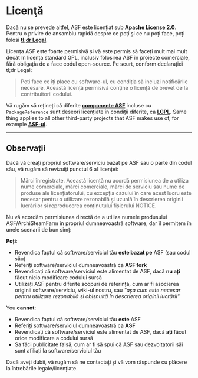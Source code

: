 # Licenţă

Dacă nu se prevede altfel, ASF este licențiat sub **[Apache License 2.0](https://raw.githubusercontent.com/JustArchiNET/ArchiSteamFarm/main/LICENSE-2.0.txt)**. Pentru o privire de ansamblu rapidă despre ce poți și ce nu poți face, poți folosi **[tl;dr Legal](https://tldrlegal.com/license/apache-license-2.0-(apache-2.0))**.

Licența ASF este foarte permisivă și vă este permis să faceți mult mai mult decât în licența standard GPL, inclusiv folosirea ASF în proiecte comerciale, fără obligația de a face codul open-source. Pe scurt, conform declarației tl;dr Legal:

> Poți face ce îți place cu software-ul, cu condiția să incluzi notificările necesare. Această licență permisivă conține o licență de brevet de la contribuitorii codului.

Vă rugăm să rețineți că diferite **[componente ASF](https://github.com/JustArchiNET/ArchiSteamFarm/blob/main/ArchiSteamFarm/ArchiSteamFarm.csproj)** incluse cu `PackageReference` sunt deseori licențiate în condiții diferite, ca **[LGPL](https://tldrlegal.com/license/gnu-lesser-general-public-license-v3-(lgpl-3))**. Same thing applies to all other third-party projects that ASF makes use of, for example **[ASF-ui](https://github.com/JustArchiNET/ASF-ui)**.

-----

## Observații

Dacă vă creați propriul software/serviciu bazat pe ASF sau o parte din codul său, vă rugăm să revizuiți punctul 6 al licenței:

> Mărci înregistrate. Această licență nu acordă permisiunea de a utiliza nume comerciale, mărci comerciale, mărci de serviciu sau nume de produse ale licențiatorului, cu excepția cazului în care acest lucru este necesar pentru o utilizare rezonabilă și uzuală în descrierea originii lucrărilor și reproducerea conținutului fișierului NOTICE.

Nu vă acordăm permisiunea directă de a utiliza numele produsului ASF/ArchiSteamFarm în propriul dumneavoastră software, dar îl permitem în unele scenarii de bun simț:

**Poți**:
- Revendica faptul că software/serviciul tău **este bazat pe** ASF (sau codul său)
- Referiți software/serviciul dumneavoastră ca **ASF fork**
- Revendicați că software/serviciul este alimentat de ASF, dacă **nu ați** făcut nicio modificare codului sursă
- Utilizați ASF pentru diferite scopuri de referință, cum ar fi asocierea originii software/serviciu, wiki-ul nostru, sau *"așa cum este necesar pentru utilizare rezonabilă și obișnuită în descrierea originii lucrării"*

You **cannot**:
- Revendica faptul că software/serviciul tău **este** ASF
- Referiți software/serviciul dumneavoastră ca **ASF**
- Revendicați că software/serviciul este alimentat de ASF, dacă **ați** făcut orice modificare a codului sursă
- Sa făci publicitate falsă, cum ar fi să spui că ASF sau dezvoltatorii săi sunt afiliați la software/serviciul tău

Dacă aveți dubii, vă rugăm să ne contactați și vă vom răspunde cu plăcere la întrebările legale/licențiate.